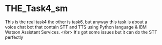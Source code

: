 # THE_Task4_sm
This is the real task4 the other is task6, but anyway this task is about a voice chat bot that contain STT and TTS using Python language &amp; IBM Watson Assistant Services. &lt;/br> It's got some issues but it can do the STT perfectly
